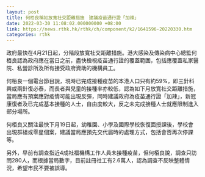 ```yaml
---
layout: post
title: 何栢良稱如放寬社交距離措施　建議疫苗通行證「加辣」
date: 2022-03-30 11:08:02.000000000 +08:00
link: https://news.rthk.hk/rthk/ch/component/k2/1641596-20220330.htm
categories: rthk
---
```


政府最快在4月21日起，分階段放寬社交距離措施。港大感染及傳染病中心總監何栢良認為政府應在當日之前，盡快檢視疫苗通行證的覆蓋範圍，包括應覆蓋私家醫院、私營診所及所有接受政府資助的機構員工。

何栢良一個電台節目說，現時已完成接種疫苗的本港人口只有約59%，即三針科興或兩針復必泰，而長者與兒童的接種率亦較低，認為如下月放寬社交距離措施，當局應有預案應對疫情可能出現反彈，同時建議政府為疫苗通行證「加辣」，新冠康復者及已完成基本接種的人士，自由度較大，反之未完成接種人士就應限制進入部分場所。

何栢良又關注最快下月19日起，幼稚園、小學及國際學校恢復面授課後，學校會出現群組或零星個案，建議當局應預先交代屆時的處理方式，包括會否再次停課等。

另外，早前有調查指近4成社福機構工作人員未接種疫苗，但何栢良說，調查只訪問280人，而根據當局數字，目前註冊社工有2.6萬人，認為調查不反映整體情況，希望市民不要被誤導。

